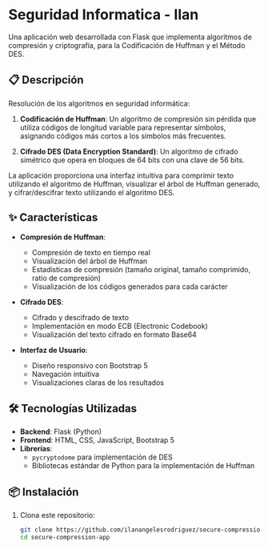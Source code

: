 # Seguridad Informatica - Ilan

Una aplicación web desarrollada con Flask que implementa algoritmos de compresión y criptografía, para la Codificación de Huffman y el Método DES.

## 📋 Descripción

Resolución de los algoritmos en seguridad informática:

1. **Codificación de Huffman**: Un algoritmo de compresión sin pérdida que utiliza códigos de longitud variable para representar símbolos, asignando códigos más cortos a los símbolos más frecuentes.

2. **Cifrado DES (Data Encryption Standard)**: Un algoritmo de cifrado simétrico que opera en bloques de 64 bits con una clave de 56 bits.

La aplicación proporciona una interfaz intuitiva para comprimir texto utilizando el algoritmo de Huffman, visualizar el árbol de Huffman generado, y cifrar/descifrar texto utilizando el algoritmo DES.

## ✨ Características

- **Compresión de Huffman**:
  - Compresión de texto en tiempo real
  - Visualización del árbol de Huffman
  - Estadísticas de compresión (tamaño original, tamaño comprimido, ratio de compresión)
  - Visualización de los códigos generados para cada carácter

- **Cifrado DES**:
  - Cifrado y descifrado de texto
  - Implementación en modo ECB (Electronic Codebook)
  - Visualización del texto cifrado en formato Base64

- **Interfaz de Usuario**:
  - Diseño responsivo con Bootstrap 5
  - Navegación intuitiva
  - Visualizaciones claras de los resultados

## 🛠️ Tecnologías Utilizadas

- **Backend**: Flask (Python)
- **Frontend**: HTML, CSS, JavaScript, Bootstrap 5
- **Librerías**:
  - `pycryptodome` para implementación de DES
  - Bibliotecas estándar de Python para la implementación de Huffman

## 📦 Instalación

1. Clona este repositorio:
   ```bash
   git clone https://github.com/ilanangelesrodriguez/secure-compression-app.git
   cd secure-compression-app
